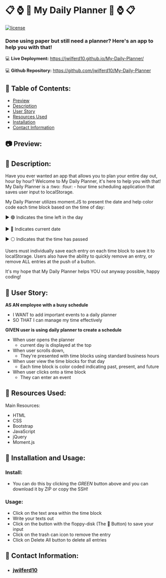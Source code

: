 # :clipboard: :watch: :date: My Daily Planner :date: :watch: :clipboard: <br>

[![license](https://img.shields.io/badge/license-MIT-blue)](https://shields.io)

### Done using paper but still need a planner? Here's an app to help you with that! <br>

:computer: **Live Deployment:** https://jwilferd10.github.io/My-Daily-Planner/

:computer: **Github Repository:** https://github.com/jwilferd10/My-Daily-Planner

## :open_file_folder: Table of Contents:
  - [Preview](#camera-preview)
  - [Description](#wave-description)
  - [User Story](#book-user-story)
  - [Resources Used](#floppy_disk-resources-used)
  - [Installation](#minidisc-installation-and-usage)
  - [Contact Information](#e-mail-contact-information)

## :camera: Preview:

## :wave: Description: 
<p> 
Have you ever wanted an app that allows you to plan your entire day out, hour by hour? Welcome to My Daily Planner, it's here to help you with that! My Daily Planner is a :two: :four: - hour time scheduling application that saves user input to localStorage. 

My Daily Planner utilizes moment.JS to present the date and help color code each time block based on the time of day:

:arrow_forward: :green_circle: Indicates the time left in the day 

:arrow_forward: :red_circle: Indicates current date 

:arrow_forward: :white_circle: Indicates that the time has passed

Users must individually save each entry on each time block to save it to localStorage. Users also have the ability to quickly remove an entry, or remove ALL entries at the push of a button. 

It's my hope that My Daily Planner helps YOU out anyway possible, happy coding!
</p>
  
## :book: User Story:
**AS AN employee with a busy schedule**
- I WANT to add important events to a daily planner
- SO THAT I can manage my time effectively

**GIVEN user is using daily planner to create a schedule**
- When user opens the planner 
  - current day is displayed at the top 
- When user scrolls down,
  - They're presented with time blocks using standard business hours
- When user view the time blocks for that day 
  - Each time block is color coded indicating past, present, and future
- When user clicks onto a time block 
  - They can enter an event

## :floppy_disk: Resources Used:
Main Resources:
- HTML
- CSS
- Bootstrap
- JavaScript
- jQuery
- Moment.js

## :minidisc: Installation and Usage:
### Install:
- You can do this by clicking the *GREEN* button above and you can download it by ZIP or copy the SSH!
### Usage:
- Click on the text area within the time block
- Write your texts out 
- Click on the button with the floppy-disk (The :large_blue_circle: Button) to save your input
- Click on the trash can icon to remove the entry
- Click on Delete All button to delete all entries

## :e-mail: Contact Information:
- ### [jwilferd10](https://github.com/jwilferd10)